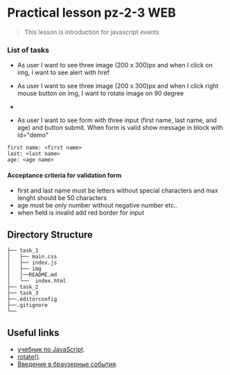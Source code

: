 # Practical lesson pz-2-3 WEB
> This lesson is introduction for javascript events


### List of  tasks

* As user I want to see three image (200 x 300)px and when I click on img, I want to see alert with href

* As user I want to see three image (200 x 300)px and when I click right mouse button on img, I want to rotate image on 90 degree
  
* 
* As user I want to see form with three input (first name, last name, and age) and button submit. When form is valid show message in block with id="demo"
```
first name: <first name>
last: <last name>
age: <age name> 
```
#### Acceptance criteria for validation form
* first and last name must be letters without special characters and max lenght should be 50 characters
* age must be only number without negative number etc..
* when field is invalid add red border for input

## Directory Structure

```
├── task_1
│   ├── main.css
│   ├── index.js
│   ├── img
│   │──README.md
│   └──  index.html
├── task_2
├── task_3 
├──.editorconfig
├──.gitignore
└── 
```
## Useful links
* [учебник по JavaScript](https://learn.javascript.ru/).
* [rotate()](https://developer.mozilla.org/en-US/docs/Web/CSS/transform-function/rotate()).
* [Введение в браузерные события](https://learn.javascript.ru/introduction-browser-events).
